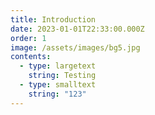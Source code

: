 ```yaml
---
title: Introduction
date: 2023-01-01T22:33:00.000Z
order: 1
image: /assets/images/bg5.jpg
contents:
  - type: largetext
    string: Testing
  - type: smalltext
    string: "123"
---
```

